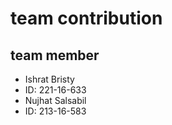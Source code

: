 # team contribution
## team member 
- Ishrat Bristy
- ID: 221-16-633
- Nujhat Salsabil
- ID: 213-16-583
  
